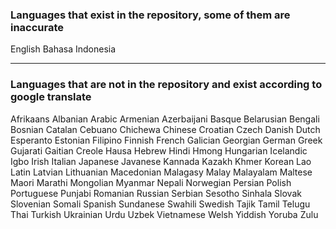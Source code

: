 ### Languages that exist in the repository, some of them are inaccurate 

English
Bahasa Indonesia

---

### Languages that are not in the repository and exist according to google translate

Afrikaans
Albanian
Arabic
Armenian
Azerbaijani
Basque
Belarusian
Bengali
Bosnian
Catalan
Cebuano
Chichewa
Chinese 
Croatian
Czech
Danish
Dutch
Esperanto
Estonian
Filipino
Finnish
French
Galician
Georgian
German
Greek
Gujarati
Gaitian Creole
Hausa
Hebrew
Hindi
Hmong
Hungarian
Icelandic
Igbo
Irish
Italian
Japanese
Javanese
Kannada
Kazakh
Khmer
Korean
Lao
Latin
Latvian
Lithuanian
Macedonian
Malagasy
Malay
Malayalam
Maltese
Maori
Marathi
Mongolian
Myanmar
Nepali
Norwegian
Persian
Polish
Portuguese
Punjabi
Romanian
Russian
Serbian
Sesotho
Sinhala
Slovak
Slovenian
Somali
Spanish
Sundanese
Swahili
Swedish
Tajik
Tamil
Telugu
Thai
Turkish
Ukrainian
Urdu
Uzbek
Vietnamese
Welsh
Yiddish
Yoruba
Zulu
